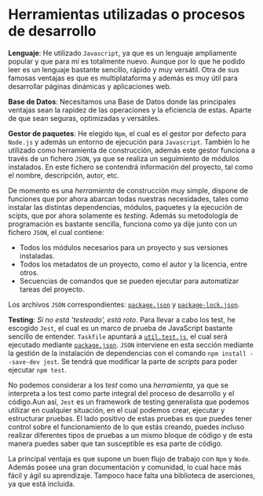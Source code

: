 # Herramientas utilizadas o procesos de desarrollo

**Lenguaje**: He utilizado `Javascript`, ya que es un lenguaje ampliamente popular y que para mí es totalmente nuevo. Aunque por lo que he podido leer es un lenguaje bastante sencillo, rápido y muy versátil. Otra de sus famosas ventajas es que es multiplataforma y además es muy útil para desarrollar páginas dinámicas y aplicaciones web.

**Base de Datos**: Necesitamos una Base de Datos donde las principales ventajas sean la rapidez de las operaciones y la eficiencia de estas. Aparte de que sean seguras, optimizadas y versátiles. 

**Gestor de paquetes**: He elegido `Npm`, el cual es el gestor por defecto para `Node.js` y además un entorno de ejecución para `Javascript`. También lo he utilizado como herramienta de construcción, además este gestor funciona a través de un fichero `JSON`, ya que se realiza un seguimiento de módulos instalados. En este fichero se contendrá información del proyecto, tal como el nombre, descripción, autor, etc.

De momento es una *herramienta* de construcción muy simple, dispone de funciones que por ahora abarcan todas nuestras necesidades, tales como instalar las distintas dependencias, módulos, paquetes y la ejecución de scipts, que por ahora solamente es *testing*. Además su metodología de programación es bastante sencilla, funciona como ya dije junto con un fichero `JSON`, el cual contiene:

- Todos los módulos necesarios para un proyecto y sus versiones instaladas.
- Todos los metadatos de un proyecto, como el autor y la licencia, entre otros.
- Secuencias de comandos que se pueden ejecutar para automatizar tareas del proyecto.

Los archivos `JSON` correspondientes: [`package.json`](../package.json) y [`package-lock.json`](../package-lock.json).

**Testing**: *Si no está 'testeado', está roto*. Para llevar a cabo los test, he escogido `Jest`, el cual es un marco de prueba de JavaScript bastante sencillo de entender. `Taskfile` apuntará a [`util.test.js`](../test/util.test.js), el cual será ejecutado mediante [`package.json`](../package.json). `JSON` interviene en esta sección mediante la gestión de la instalación de dependencias con el comando `npm install --save-dev jest`. Se tendrá que modificar la parte de *scripts* para poder ejecutar `npm test`.

No podemos considerar a los *test* como una *herramienta*, ya que se interpreta a los test como parte integral del proceso de desarrollo y el código.Aun así, `Jest` es un framework de testing generalista que podemos utilizar en cualquier situación, en el cual podemos crear, ejecutar y estructurar pruebas. El lado positivo de estas pruebas es que puedes tener control sobre el funcionamiento de lo que estás creando, puedes incluso realizar diferentes tipos de pruebas a un mismo bloque de código y de esta manera puedes saber que tan susceptible es esa parte de código.

La principal ventaja es que supone un buen flujo de trabajo con `Npm` y `Node`. Además posee una gran documentación y comunidad, lo cual hace más fácil y ágil su aprendizaje. Tampoco hace falta una biblioteca de aserciones, ya que está incluida.